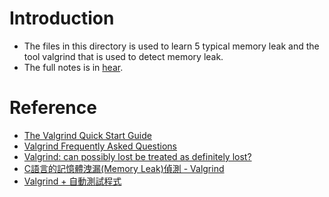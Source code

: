 # Introduction
- The files in this directory is used to learn 5 typical memory leak and the tool valgrind that is used to detect memory leak.
- The full notes is in [hear](https://hackmd.io/@Cg9G-UQmRMyh-L6Jvkq_Gw/B1XkJaZ51e/https%3A%2F%2Fhackmd.io%2F%40Cg9G-UQmRMyh-L6Jvkq_Gw%2Fmemory_leak_analysis_with_valgrind).

# Reference
- [The Valgrind Quick Start Guide](https://valgrind.org/docs/manual/quick-start.html)
- [Valgrind Frequently Asked Questions](https://valgrind.org/docs/manual/faq.html#faq.deflost)
- [Valgrind: can possibly lost be treated as definitely lost?](https://stackoverflow.com/questions/3537713/valgrind-can-possibly-lost-be-treated-as-definitely-lost)
- [C語言的記憶體洩漏(Memory Leak)偵測 - Valgrind](http://blog.yslin.tw/2014/03/c-valgrind.html)
- [Valgrind + 自動測試程式](https://hackmd.io/@sysprog/linux2023-lab0/%2F%40sysprog%2Flinux2023-lab0-b)

